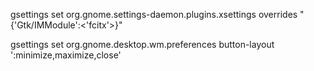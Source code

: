  gsettings set org.gnome.settings-daemon.plugins.xsettings overrides "{'Gtk/IMModule':<'fcitx'>}"

 gsettings set org.gnome.desktop.wm.preferences button-layout ':minimize,maximize,close'

 